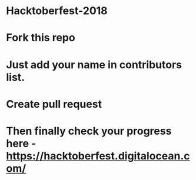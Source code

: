 # Hacktoberfest-2018
# Fork this repo
# Just add your name in contributors list.
# Create pull request
# Then finally check your progress here - https://hacktoberfest.digitalocean.com/

